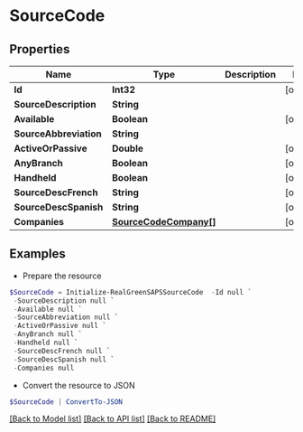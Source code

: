# SourceCode
## Properties

Name | Type | Description | Notes
------------ | ------------- | ------------- | -------------
**Id** | **Int32** |  | [optional] 
**SourceDescription** | **String** |  | 
**Available** | **Boolean** |  | [optional] 
**SourceAbbreviation** | **String** |  | 
**ActiveOrPassive** | **Double** |  | [optional] 
**AnyBranch** | **Boolean** |  | [optional] 
**Handheld** | **Boolean** |  | [optional] 
**SourceDescFrench** | **String** |  | [optional] 
**SourceDescSpanish** | **String** |  | [optional] 
**Companies** | [**SourceCodeCompany[]**](SourceCodeCompany.md) |  | [optional] 

## Examples

- Prepare the resource
```powershell
$SourceCode = Initialize-RealGreenSAPSSourceCode  -Id null `
 -SourceDescription null `
 -Available null `
 -SourceAbbreviation null `
 -ActiveOrPassive null `
 -AnyBranch null `
 -Handheld null `
 -SourceDescFrench null `
 -SourceDescSpanish null `
 -Companies null
```

- Convert the resource to JSON
```powershell
$SourceCode | ConvertTo-JSON
```

[[Back to Model list]](../README.md#documentation-for-models) [[Back to API list]](../README.md#documentation-for-api-endpoints) [[Back to README]](../README.md)

